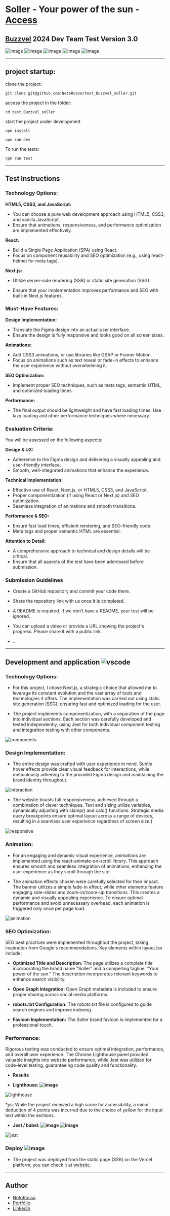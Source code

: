 # Soller - Your power of the sun - [Access](https://test-buzzvel-soller.vercel.app/)
## [Buzzvel](https://buzzvel.com/) 2024 Dev Team Test Version 3.0

![image](https://img.shields.io/badge/next%20js-000000?style=for-the-badge&logo=nextdotjs&logoColor=white) ![image](https://img.shields.io/badge/TypeScript-007ACC?style=for-the-badge&logo=typescript&logoColor=white) ![image](https://img.shields.io/badge/Sass-CC6699?style=for-the-badge&logo=sass&logoColor=white) ![image](https://img.shields.io/badge/Jest-C21325?style=for-the-badge&logo=jest&logoColor=white) ![image](https://img.shields.io/badge/Vercel-000000?style=for-the-badge&logo=vercel&logoColor=white)

---
## project startup:

clone the project:

```
git clone git@github.com:NetoRusso/test_Buzzvel_soller.git
```

access the project in the folder:

```
cd test_Buzzvel_soller
```
start the project under development
```
npm install

npm run dev
```

To run the tests:

```
npm run test
```


---

## Test Instructions

### Technology Options:

**HTML5, CSS3, and JavaScript:**

- You can choose a pure web development approach using HTML5, CSS3, and
vanilla JavaScript.
- Ensure that animations, responsiveness, and performance optimization are
implemented effectively.

**React:**

- Build a Single Page Application (SPA) using React.
- Focus on component reusability and SEO optimization (e.g., using
react-helmet for meta tags).

**Next.js:**

- Utilize server-side rendering (SSR) or static site generation (SSG).

- Ensure that your implementation improves performance and SEO with built-in
Next.js features.

### Must-Have Features:

**Design Implementation:**

- Translate the Figma design into an actual user interface.
- Ensure the design is fully responsive and looks good on all screen sizes.

**Animations:**

- Add CSS3 animations, or use libraries like GSAP or Framer Motion.
- Focus on animations such as text reveal or fade-in effects to enhance the user
experience without overwhelming it.

**SEO Optimization:**

- Implement proper SEO techniques, such as meta tags, semantic HTML, and
optimized loading times.

**Performance:**

- The final output should be lightweight and have fast loading times. Use lazy
loading and other performance techniques where necessary.


### Evaluation Criteria:

You will be assessed on the following aspects:

**Design & UX:**

- Adherence to the Figma design and delivering a visually appealing and
user-friendly interface.
- Smooth, well-integrated animations that enhance the experience.

**Technical Implementation:**

- Effective use of React, Next.js, or HTML5, CSS3, and JavaScript.
- Proper componentization (if using React or Next.js) and SEO optimization.
- Seamless integration of animations and smooth transitions.

**Performance & SEO:**

- Ensure fast load times, efficient rendering, and SEO-friendly code.
- Meta tags and proper semantic HTML are essential.


**Attention to Detail:**

- A comprehensive approach to technical and design details will be critical.
- Ensure that all aspects of the test have been addressed before submission.

### Submission Guidelines

- Create a GitHub repository and commit your code there.
- Share the repository link with us once it is completed.
- A README is required. If we don’t have a README, your test will be
ignored.
- You can upload a video or provide a URL showing the project's progress.
Please share it with a public link.

- ...

---

## Development and application ![vscode](https://img.shields.io/badge/VSCode-0078D4?style=for-the-badge&logo=visual%20studio%20code&logoColor=white)

### Technology Options:

- For this project, I chose Next.js, a strategic choice that allowed me to leverage its constant evolution and the vast array of tools and technologies it offers. The implementation was carried out using static site generation (SSG), ensuring fast and optimized loading for the user.
  
- The project implements componentization, with a separation of the page into individual sections. Each section was carefully developed and tested independently, using Jest for both individual component testing and integration testing with other components.

![components](https://github.com/user-attachments/assets/dbc4ac73-6292-4dbf-9611-f2cd432d842f)

### Design Implementation:

- The entire design was crafted with user experience in mind. Subtle hover effects provide clear visual feedback for interactions, while meticulously adhering to the provided Figma design and maintaining the brand identity throughout.

![interaction](https://github.com/user-attachments/assets/6a8ccba3-2f17-4b23-bcc4-1db4aab81511)

- The website boasts full responsiveness, achieved through a combination of clever techniques. Text and sizing utilize variables, dynamically adjusting with clamp() and calc() functions. Strategic media query breakpoints ensure optimal layout across a range of devices, resulting in a seamless user experience regardless of screen size.}

![responsive](https://github.com/user-attachments/assets/84985f99-8f19-4c9c-91ab-92445cf7a5fb)

### Animation:

- For an engaging and dynamic visual experience, animations are implemented using the react-animate-on-scroll library. This approach ensures smooth and seamless integration of animations, enhancing the user experience as they scroll through the site.

- The animation effects chosen were carefully selected for their impact. The banner utilizes a simple fade-in effect, while other elements feature engaging side-slides and zoom-in/zoom-up transitions. This creates a dynamic and visually appealing experience. To ensure optimal performance and avoid unnecessary overhead, each animation is triggered only once per page load.

![animation](https://github.com/user-attachments/assets/f8689404-a35f-4113-ad19-d86c92743492)

### SEO Optimization:

SEO best practices were implemented throughout the project, taking inspiration from Google's recommendations. Key elements within layout.tsx include:

- **Optimized Title and Description:** The page utilizes a complete title incorporating the brand name "Soller" and a compelling tagline, "Your power of the sun." The description incorporates relevant keywords to enhance search visibility.

- **Open Graph Integration:** Open Graph metadata is included to ensure proper sharing across social media platforms.

- **robots.txt Configuration:** The robots.txt file is configured to guide search engines and improve indexing.

- **Favicon Implementation:** The Soller brand favicon is implemented for a professional touch.

### Performance:

Rigorous testing was conducted to ensure optimal integration, performance, and overall user experience. The Chrome Lighthouse panel provided valuable insights into website performance, while Jest was utilized for code-level testing, guaranteeing code quality and functionality.

- **Results**

- **Lighthouse: ![image](https://img.shields.io/badge/Lighthouse-F44B21?style=for-the-badge&logo=Lighthouse&logoColor=white)**

![lighthouse](https://github.com/user-attachments/assets/04f5c2ad-279f-4a0d-840f-3e4f269ee8f4)

*ps: While the project received a high score for accessibility, a minor deduction of 4 points was incurred due to the choice of yellow for the input text within the sections.

- **Jest / babel: ![image](https://img.shields.io/badge/Jest-C21325?style=for-the-badge&logo=jest&logoColor=white) ![image](https://img.shields.io/badge/Babel-F9DC3E?style=for-the-badge&logo=babel&logoColor=white)**

![jest](https://github.com/user-attachments/assets/4669aa12-898b-4900-9800-fb6d93af94b5) 



### Deploy ![image](https://img.shields.io/badge/Vercel-000000?style=for-the-badge&logo=vercel&logoColor=white)

- The project was deployed from the static page (SSR) on the Vercel platform, you can check it at [website](https://test-buzzvel-soller.vercel.app/).
---

## Author

- [NetoRusso](https://www.github.com/NetoRusso) 
- [Portfólio](https://netorusso.onrender.com/) 
- [Linkedin](https://www.linkedin.com/in/neto-russo/)
